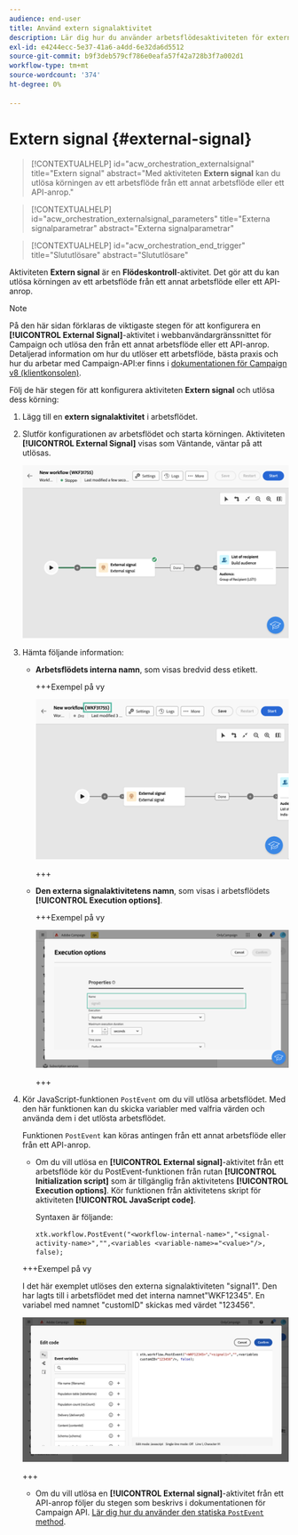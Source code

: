 ```yaml
---
audience: end-user
title: Använd extern signalaktivitet
description: Lär dig hur du använder arbetsflödesaktiviteten för externa signaturer
exl-id: e4244ecc-5e37-41a6-a4dd-6e32da6d5512
source-git-commit: b9f3deb579cf786e0eafa57f42a728b3f7a002d1
workflow-type: tm+mt
source-wordcount: '374'
ht-degree: 0%

---
```


# Extern signal {#external-signal}

<!--External Signal End-->

>[!CONTEXTUALHELP]
>id="acw_orchestration_externalsignal"
>title="Extern signal"
>abstract="Med aktiviteten **Extern signal** kan du utlösa körningen av ett arbetsflöde från ett annat arbetsflöde eller ett API-anrop."

>[!CONTEXTUALHELP]
>id="acw_orchestration_externalsignal_parameters"
>title="Externa signalparametrar"
>abstract="Externa signalparametrar"

>[!CONTEXTUALHELP]
>id="acw_orchestration_end_trigger"
>title="Slututlösare"
>abstract="Slututlösare"

Aktiviteten **Extern signal** är en **Flödeskontroll**-aktivitet. Det gör att du kan utlösa körningen av ett arbetsflöde från ett annat arbetsflöde eller ett API-anrop.

>[!NOTE]
>
>På den här sidan förklaras de viktigaste stegen för att konfigurera en **[!UICONTROL External Signal]**-aktivitet i webbanvändargränssnittet för Campaign och utlösa den från ett annat arbetsflöde eller ett API-anrop. Detaljerad information om hur du utlöser ett arbetsflöde, bästa praxis och hur du arbetar med Campaign-API:er finns i [dokumentationen för Campaign v8 (klientkonsolen)](https://experienceleague.adobe.com/sv/docs/campaign/automation/workflows/advanced-management/javascript-in-workflows#trigger-example).

Följ de här stegen för att konfigurera aktiviteten **Extern signal** och utlösa dess körning:

1. Lägg till en **extern signalaktivitet** i arbetsflödet.

1. Slutför konfigurationen av arbetsflödet och starta körningen. Aktiviteten **[!UICONTROL External Signal]** visas som Väntande, väntar på att utlösas.

   ![Skärmbilden visar aktiviteten Extern signal i ett väntande tillstånd.](../assets/external-signal-pending.png)

1. Hämta följande information:

   * **Arbetsflödets interna namn**, som visas bredvid dess etikett.

     +++Exempel på vy

     ![Skärmbilden visar arbetsflödets interna namn bredvid etiketten.](../assets/external-signal-workflow-name.png)

     +++

   * **Den externa signalaktivitetens namn**, som visas i arbetsflödets **[!UICONTROL Execution options]**.

     +++Exempel på vy

     ![Skärmbilden visar namnet på aktiviteten Extern signal i körningsalternativen.](../assets/external-signal-name.png)

     +++

1. Kör JavaScript-funktionen `PostEvent` om du vill utlösa arbetsflödet. Med den här funktionen kan du skicka variabler med valfria värden och använda dem i det utlösta arbetsflödet.

   Funktionen `PostEvent` kan köras antingen från ett annat arbetsflöde eller från ett API-anrop.

   * Om du vill utlösa en **[!UICONTROL External signal]**-aktivitet från ett arbetsflöde kör du PostEvent-funktionen från rutan **[!UICONTROL Initialization script]** som är tillgänglig från aktivitetens **[!UICONTROL Execution options]**. Kör funktionen från aktivitetens skript för aktiviteten **[!UICONTROL JavaScript code]**.

     Syntaxen är följande:

     ```
     xtk.workflow.PostEvent("<workflow-internal-name>","<signal-activity-name>","",<variables <variable-name>="<value>"/>, false);
     ```

   +++Exempel på vy

   I det här exemplet utlöses den externa signalaktiviteten &quot;signal1&quot;. Den har lagts till i arbetsflödet med det interna namnet&quot;WKF12345&quot;. En variabel med namnet &quot;customID&quot; skickas med värdet &quot;123456&quot;.

   ![Skärmbilden visar ett exempel på hur aktiviteten Extern signal aktiveras med funktionen PostEvent.](../assets/external-signal-sample.png)

   +++

   * Om du vill utlösa en **[!UICONTROL External signal]**-aktivitet från ett API-anrop följer du stegen som beskrivs i dokumentationen för Campaign API. [Lär dig hur du använder den statiska `PostEvent` method](https://experienceleague.adobe.com/developer/campaign-api/api/sm-workflow-PostEvent.html?lang=sv-SE).
